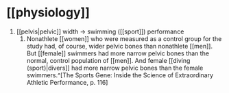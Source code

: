 # [[physiology]]
1. [[pelvis|pelvic]] width → swimming ([[sport]]) performance
	1. Nonathlete [[women]] who were measured as a control group for the study had, of course, wider pelvic bones than nonathlete [[men]]. But [[female]] swimmers had more narrow pelvic bones than the normal, control population of [[men]]. And female [[diving (sport)|divers]] had more narrow pelvic bones than the female swimmers.^[The Sports Gene: Inside the Science of Extraordinary Athletic Performance, p. 116]